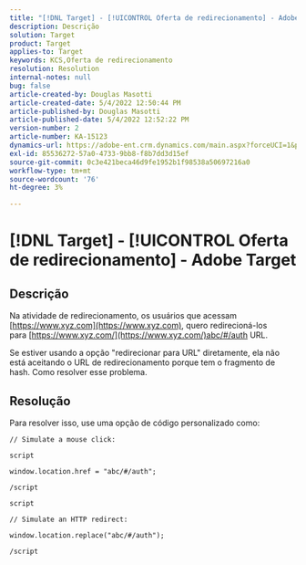 ```yaml
---
title: "[!DNL Target] - [!UICONTROL Oferta de redirecionamento] - Adobe Target"
description: Descrição
solution: Target
product: Target
applies-to: Target
keywords: KCS,Oferta de redirecionamento
resolution: Resolution
internal-notes: null
bug: false
article-created-by: Douglas Masotti
article-created-date: 5/4/2022 12:50:44 PM
article-published-by: Douglas Masotti
article-published-date: 5/4/2022 12:52:22 PM
version-number: 2
article-number: KA-15123
dynamics-url: https://adobe-ent.crm.dynamics.com/main.aspx?forceUCI=1&pagetype=entityrecord&etn=knowledgearticle&id=721ba4cb-a8cb-ec11-a7b6-6045bd00d7cd
exl-id: 85536272-57a0-4733-9bb8-f8b7dd3d15ef
source-git-commit: 0c3e421beca46d9fe1952b1f98538a50697216a0
workflow-type: tm+mt
source-wordcount: '76'
ht-degree: 3%

---
```


# [!DNL Target] - [!UICONTROL Oferta de redirecionamento] - Adobe Target

## Descrição


Na atividade de redirecionamento, os usuários que acessam [https://www.xyz.com](https://www.xyz.com), quero redirecioná-los para [https://www.xyz.com/](https://www.xyz.com/)abc/#/auth URL.

Se estiver usando a opção &quot;redirecionar para URL&quot; diretamente, ela não está aceitando o URL de redirecionamento porque tem o fragmento de hash. Como resolver esse problema.


## Resolução


Para resolver isso, use uma opção de código personalizado como:

```
// Simulate a mouse click:

script

window.location.href = "abc/#/auth";

/script
```

```
script

// Simulate an HTTP redirect:

window.location.replace("abc/#/auth");

/script
```

